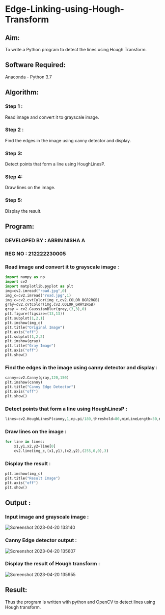 # Edge-Linking-using-Hough-Transform

## Aim:

To write a Python program to detect the lines using Hough Transform.

## Software Required:

Anaconda - Python 3.7

## Algorithm:

### Step 1 :

Read image and convert it to grayscale image.

### Step 2 :

Find the edges in the image using canny detector and display.

### Step 3:

Detect points that form a line using HoughLinesP.

### Step 4:

Draw lines on the image.

### Step 5:

Display the result.


## Program:

### DEVELOPED BY : ABRIN NISHA A
### REG NO : 212222230005

### Read image and convert it to grayscale image :

```python
import numpy as np
import cv2
import matplotlib.pyplot as plt
img=cv2.imread("road.jpg",0)
img_c=cv2.imread("road.jpg",1)
img_c=cv2.cvtColor(img_c,cv2.COLOR_BGR2RGB)
gray=cv2.cvtColor(img,cv2.COLOR_GRAY2RGB)
gray = cv2.GaussianBlur(gray,(3,3),0)
plt.figure(figsize=(13,13))
plt.subplot(1,2,1)
plt.imshow(img_c)
plt.title("Original Image")
plt.axis("off")
plt.subplot(1,2,2)
plt.imshow(gray)
plt.title("Gray Image")
plt.axis("off")
plt.show()
```

### Find the edges in the image using canny detector and display :

```python
canny=cv2.Canny(gray,120,150)
plt.imshow(canny)
plt.title("Canny Edge Detector")
plt.axis("off")
plt.show()
```

### Detect points that form a line using HoughLinesP :
```python
lines=cv2.HoughLinesP(canny,1,np.pi/180,threshold=80,minLineLength=50,maxLineGap=250)
```
### Draw lines on the image :
```python
for line in lines:
    x1,y1,x2,y2=line[0]
    cv2.line(img_c,(x1,y1),(x2,y2),(255,0,0),3)
```

### Display the result :
```python
plt.imshow(img_c)
plt.title("Result Image")
plt.axis("off")
plt.show()
```
## Output :


### Input image and grayscale image :

![Screenshot 2023-04-20 133140](https://user-images.githubusercontent.com/118889454/233300359-4943648f-2f30-4016-aca2-ec90457dfa0e.png)


### Canny Edge detector output :

![Screenshot 2023-04-20 135607](https://user-images.githubusercontent.com/118889454/233307131-83ecf709-7ced-437f-b74c-29af9be111da.png)




### Display the result of Hough transform :


![Screenshot 2023-04-20 135955](https://user-images.githubusercontent.com/118889454/233307474-bb0c047b-0453-4ccf-b7bd-8182adfc43ce.png)


## Result:

Thus the program is written with python and OpenCV to detect lines using Hough transform. 
